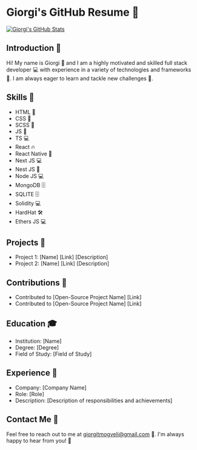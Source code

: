 # Giorgi's GitHub Resume 💼

[![Giorgi's GitHub Stats](https://github-readme-stats.vercel.app/api?username=magradze&show_icons=true)](https://github.com/magradze)

## Introduction 🙌

Hi! My name is Giorgi 🤝 and I am a highly motivated and skilled full stack developer 💻 with experience in a variety of technologies and frameworks 🔧. I am always eager to learn and tackle new challenges 🚀.

## Skills 🧠

-   HTML 🔖
-   CSS 🎨
-   SCSS 🎨
-   JS 🧪
-   TS 💻
-   React 🔥
-   React Native 📱
-   Next JS 💻
-   Nest JS 🔨
-   Node JS 💻
-   MongoDB 🗄️
-   SQLITE 🗄️
-   Solidity 💻
-   HardHat 🛠️
-   Ethers JS 💻

## Projects 🚀

-   Project 1: [Name] [Link] [Description]
-   Project 2: [Name] [Link] [Description]

## Contributions 💬

-   Contributed to [Open-Source Project Name] [Link]
-   Contributed to [Open-Source Project Name] [Link]

## Education 🎓

-   Institution: [Name]
-   Degree: [Degree]
-   Field of Study: [Field of Study]

## Experience 💼

-   Company: [Company Name]
-   Role: [Role]
-   Description: [Description of responsibilities and achievements]

## Contact Me 📧

Feel free to reach out to me at [giorgitmogveli@gmail.com](mailto:giorgitmogveli@gmail.com) 📧. I'm always happy to hear from you! 🤗
